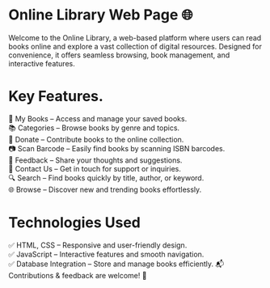 # Online Library Web Page 🌐
Welcome to the Online Library, a web-based platform where users can read books online and explore a vast collection of digital resources. Designed for convenience, it offers seamless browsing, book management, and interactive features.
# Key Features.    
📖 My Books – Access and manage your saved books.    
📚 Categories – Browse books by genre and topics.    
🎁 Donate – Contribute books to the online collection.       
📷 Scan Barcode – Easily find books by scanning ISBN barcodes.       
💬 Feedback – Share your thoughts and suggestions.             
📩 Contact Us – Get in touch for support or inquiries.             
🔍 Search – Find books quickly by title, author, or keyword.         
🌐 Browse – Discover new and trending books effortlessly.       
# Technologies Used
✅ HTML, CSS – Responsive and user-friendly design.      
✅ JavaScript – Interactive features and smooth navigation.        
✅ Database Integration – Store and manage books efficiently.
📬 Contributions & feedback are welcome! 🚀

